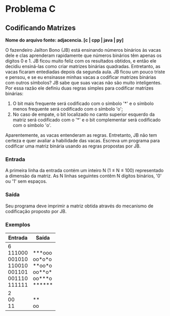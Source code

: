 # Problema C

## Codificando Matrizes

**Nome do arquivo fonte: adjacencia. [c | cpp | java | py]**

O fazendeiro Jailton Bono (JB) está ensinando números binários às vacas dele e clas aprenderam rapidamente que números binários têm apenas os dígitos 0 e 1. JB ficou muito feliz com os resultados obtidos, e então ele decidiu ensiná-las como criar matrizes binárias quadradas.
Entretanto, as vacas ficaram entediadas depois da segunda aula. JB ficou um pouco triste e pensou, e se eu ensinasse minhas vacas a codificar matrizes binárias com outros símbolos?
JB sabe que suas vacas não são muito inteligentes. Por essa razão ele definiu duas regras simples para codificar matrizes binárias:

1. O bit mais frequente será codificado com o símbolo '*' e o símbolo menos frequente será codificado com o símbolo 'o';
2. No caso de empate, o bit localizado no canto superior esquerdo da matriz será codificado com o '*' e o bit complementar será codificado com o símbolo 'o'.

Aparentemente, as vacas entenderam as regras. Entretanto, JB não tem certeza e quer avaliar a habilidade das vacas. Escreva um programa para codificar uma matriz binária usando as regras propostas por JB.

### Entrada

A primeira linha da entrada contém um inteiro N (1 ≤ N ≤ 100) representado a dimensão da matriz. As N linhas seguintes contêm N dígitos binários, '0' ou '1' sem espaços.

### Saída

Seu programa deve imprimir a matriz obtida através do mecanismo de codificação proposto por JB.

### Exemplos

| Entrada                                                             | Saída                                                                                  |
|---------------------------------------------------------------------|----------------------------------------------------------------------------------------|
| 6<br> 111000<br> 001010<br> 110010<br> 001101<br> 001110<br> 111111 | <br> \*\*\*ooo<br> oo\*o\*o<br> \*\*oo\*o<br> oo\*\*o\*<br> oo\*\*\*o<br> \*\*\*\*\*\* |
| 2<br> 00<br> 11                                                     | <br> \*\*<br> oo                                                                       |
